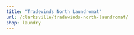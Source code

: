 ```yaml
---
title: "Tradewinds North Laundromat"
url: /clarksville/tradewinds-north-laundromat/
shop: laundry
---
```

